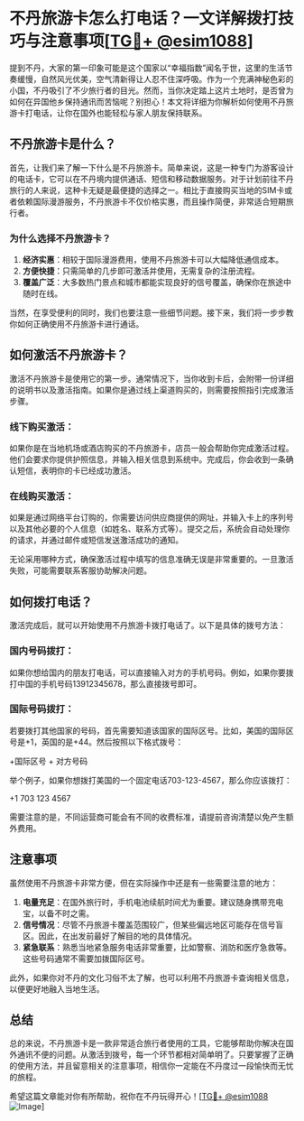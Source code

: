 # 不丹旅游卡怎么打电话？一文详解拨打技巧与注意事项[[TG💪+ @esim1088](https://t.me/s/esim1088)]

提到不丹，大家的第一印象可能是这个国家以“幸福指数”闻名于世，这里的生活节奏缓慢，自然风光优美，空气清新得让人忍不住深呼吸。作为一个充满神秘色彩的小国，不丹吸引了不少旅行者的目光。然而，当你决定踏上这片土地时，是否曾为如何在异国他乡保持通讯而苦恼呢？别担心！本文将详细为你解析如何使用不丹旅游卡打电话，让你在国外也能轻松与家人朋友保持联系。

## 不丹旅游卡是什么？

首先，让我们来了解一下什么是不丹旅游卡。简单来说，这是一种专门为游客设计的电话卡，它可以在不丹境内提供通话、短信和移动数据服务。对于计划前往不丹旅行的人来说，这种卡无疑是最便捷的选择之一。相比于直接购买当地的SIM卡或者依赖国际漫游服务，不丹旅游卡不仅价格实惠，而且操作简便，非常适合短期旅行者。

### 为什么选择不丹旅游卡？

1. **经济实惠**：相较于国际漫游费用，使用不丹旅游卡可以大幅降低通信成本。
2. **方便快捷**：只需简单的几步即可激活并使用，无需复杂的注册流程。
3. **覆盖广泛**：大多数热门景点和城市都能实现良好的信号覆盖，确保你在旅途中随时在线。

当然，在享受便利的同时，我们也要注意一些细节问题。接下来，我们将一步步教你如何正确使用不丹旅游卡进行通话。

## 如何激活不丹旅游卡？

激活不丹旅游卡是使用它的第一步。通常情况下，当你收到卡后，会附带一份详细的说明书以及激活指南。如果你是通过线上渠道购买的，则需要按照指引完成激活步骤。

### 线下购买激活：
如果你是在当地机场或酒店购买的不丹旅游卡，店员一般会帮助你完成激活过程。他们会要求你提供护照信息，并输入相关信息到系统中。完成后，你会收到一条确认短信，表明你的卡已经成功激活。

### 在线购买激活：
如果是通过网络平台订购的，你需要访问供应商提供的网址，并输入卡上的序列号以及其他必要的个人信息（如姓名、联系方式等）。提交之后，系统会自动处理你的请求，并通过邮件或短信发送激活成功的通知。

无论采用哪种方式，确保激活过程中填写的信息准确无误是非常重要的。一旦激活失败，可能需要联系客服协助解决问题。

## 如何拨打电话？

激活完成后，就可以开始使用不丹旅游卡拨打电话了。以下是具体的拨号方法：

### 国内号码拨打：
如果你想给国内的朋友打电话，可以直接输入对方的手机号码。例如，如果你要拨打中国的手机号码13912345678，那么直接拨号即可。

### 国际号码拨打：
若要拨打其他国家的号码，首先需要知道该国家的国际区号。比如，美国的国际区号是+1，英国的是+44。然后按照以下格式拨号：
  
+国际区号 + 对方号码

举个例子，如果你想拨打美国的一个固定电话703-123-4567，那么你应该拨打：
  
+1 703 123 4567

需要注意的是，不同运营商可能会有不同的收费标准，请提前咨询清楚以免产生额外费用。

## 注意事项

虽然使用不丹旅游卡非常方便，但在实际操作中还是有一些需要注意的地方：

1. **电量充足**：在国外旅行时，手机电池续航时间尤为重要。建议随身携带充电宝，以备不时之需。
2. **信号情况**：尽管不丹旅游卡覆盖范围较广，但某些偏远地区可能存在信号盲区。因此，在出发前最好了解目的地的具体情况。
3. **紧急联系**：熟悉当地紧急服务电话非常重要，比如警察、消防和医疗急救等。这些号码通常不需要加拨国际区号。

此外，如果你对不丹的文化习俗不太了解，也可以利用不丹旅游卡查询相关信息，以便更好地融入当地生活。

## 总结

总的来说，不丹旅游卡是一款非常适合旅行者使用的工具，它能够帮助你解决在国外通讯不便的问题。从激活到拨号，每一个环节都相对简单明了。只要掌握了正确的使用方法，并且留意相关的注意事项，相信你一定能在不丹度过一段愉快而无忧的旅程。

希望这篇文章能对你有所帮助，祝你在不丹玩得开心！[[TG💪+ @esim1088](https://t.me/s/esim1088) ![Image](https://i.postimg.cc/4NQfJmqS/Snipaste-2025-05-13-00-14-12.png)]